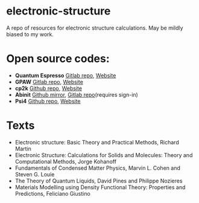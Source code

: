 # electronic-structure
A repo of resources for electronic structure calculations. May be mildly biased to my work.

# Open source codes:

* **Quantum Espresso** [Gitlab repo](https://gitlab.com/QEF/q-e), [Website](https://www.quantum-espresso.org/)
* **GPAW** [Gitlab repo](https://gitlab.com/gpaw/gpaw), [Website](https://wiki.fysik.dtu.dk/gpaw/)
* **cp2k** [Github repo](https://github.com/cp2k/cp2k), [Website](https://www.cp2k.org/)
* **Abinit** [Github mirror](https://github.com/abinit/abinit), [Gitlab repo](https://gitlab.abinit.org/users/sign_in)(requires sign-in)
* **Psi4** [Github repo](https://github.com/psi4/psi4), [Website](http://www.psicode.org)

# Texts
* Electronic structure: Basic Theory and Practical Methods, Richard Martin
* Electronic Structure: Calculations for Solids and Molecules: Theory and Computational Methods, Jorge Kohanoff
* Fundamentals of Condensed Matter Physics, Marvin L. Cohen and Steven G. Louie
* The Theory of Quantum Liquids, David Pines and Philippe Nozieres
* Materials Modelling using Density Functional Theory: Properties and Predictions, Feliciano Giustino
